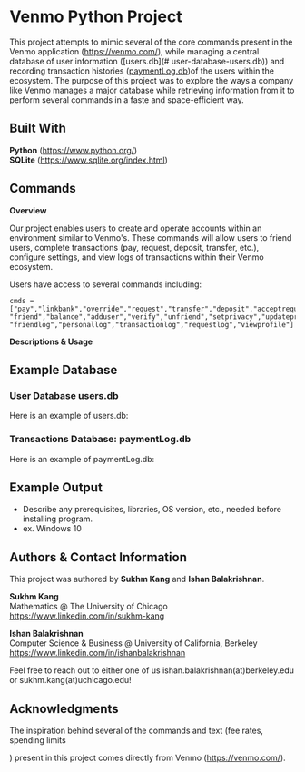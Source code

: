 # Venmo Python Project

This project attempts to mimic several of the core commands present in the Venmo application (https://venmo.com/), while managing a central database of user information ([users.db](# user-database-users.db)) and recording transaction histories ([paymentLog.db](#transactions-database:-paymentlog.db))of the users within the ecosystem. The purpose of this project was to explore the ways a company like Venmo manages a major database while retrieving information from it to perform several commands in a faste and space-efficient way.


## Built With

**Python** (https://www.python.org/) \
**SQLite** (https://www.sqlite.org/index.html)

## Commands

**Overview**

Our project enables users to create and operate accounts within an environment similar to Venmo's. These commands will allow users to friend users, complete transactions (pay, request, deposit, transfer, etc.), configure settings, and view logs of transactions within their Venmo ecosystem.

Users have access to several commands including:
```
cmds = ["pay","linkbank","override","request","transfer","deposit","acceptrequest","unrequest","denyrequest",
"friend","balance","adduser","verify","unfriend","setprivacy","updateprivacy","transactionprivacy","globallog",
"friendlog","personallog","transactionlog","requestlog","viewprofile"]
```
**Descriptions & Usage**

## Example Database

### User Database users.db

Here is an example of users.db:

### Transactions Database: paymentLog.db

Here is an example of paymentLog.db:

## Example Output

* Describe any prerequisites, libraries, OS version, etc., needed before installing program.
* ex. Windows 10

## Authors & Contact Information

This project was authored by **Sukhm Kang** and **Ishan Balakrishnan**.

**Sukhm Kang**\
Mathematics @ The University of Chicago\
https://www.linkedin.com/in/sukhm-kang


**Ishan Balakrishnan**\
Computer Science & Business @ University of California, Berkeley\
https://www.linkedin.com/in/ishanbalakrishnan

Feel free to reach out to either one of us ishan.balakrishnan(at)berkeley.edu or sukhm.kang(at)uchicago.edu! 

## Acknowledgments

The inspiration behind several of the commands and text (fee rates, spending limits 


) present in this project comes directly from Venmo (https://venmo.com/).
